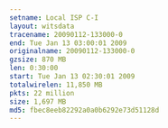 ```yaml
---
setname: Local ISP C-I
layout: witsdata
tracename: 20090112-133000-0
end: Tue Jan 13 03:00:01 2009
originalname: 20090112-133000-0
gzsize: 870 MB
len: 0:30:00
start: Tue Jan 13 02:30:01 2009
totalwirelen: 11,850 MB
pkts: 22 million
size: 1,697 MB
md5: fbec8eeb82292a0a0b6292e73d51128d
---
```

